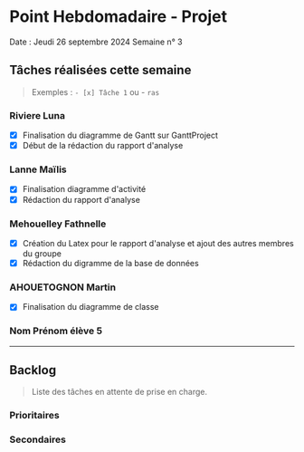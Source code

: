 # Point Hebdomadaire - Projet

Date : Jeudi 26 septembre 2024
Semaine n° 3

## Tâches réalisées cette semaine

> Exemples : `- [x] Tâche 1` ou - `ras`

### Riviere Luna
- [X] Finalisation du diagramme de Gantt sur GanttProject
- [X] Début de la rédaction du rapport d'analyse

### Lanne Maïlis
- [X] Finalisation diagramme d'activité
- [X] Rédaction du rapport d'analyse

### Mehouelley Fathnelle
- [X] Création du Latex pour le rapport d'analyse et ajout des autres membres du groupe
- [X] Rédaction du digramme de la base de données

### AHOUETOGNON Martin
- [X] Finalisation du diagramme de classe

### Nom Prénom élève 5

---

## Backlog

> Liste des tâches en attente de prise en charge.

### Prioritaires

### Secondaires